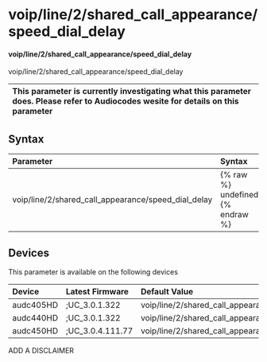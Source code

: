 ﻿---
description: voip/line/2/shared_call_appearance/speed_dial_delay
search: false
---

# voip/line/2/shared_call_appearance/speed_dial_delay

#### voip/line/2/shared_call_appearance/speed_dial_delay

voip/line/2/shared_call_appearance/speed_dial_delay


| This parameter is currently investigating what this parameter does. Please refer to Audiocodes wesite for details on this parameter | 
| :--- |

## Syntax
| Parameter | Syntax |
| :--- | :--- |
|voip/line/2/shared_call_appearance/speed_dial_delay | {% raw %} undefined {% endraw %}|

## Devices
This parameter is available on the following devices

| Device | Latest Firmware | Default Value |
|:---|:---|:---|
| audc405HD | ;UC_3.0.1.322 | voip/line/2/shared_call_appearance/speed_dial_delay=2 
| audc440HD | ;UC_3.0.1.322 | voip/line/2/shared_call_appearance/speed_dial_delay=2 
| audc450HD | ;UC_3.0.4.111.77 | voip/line/2/shared_call_appearance/speed_dial_delay=2 

ADD A DISCLAIMER

